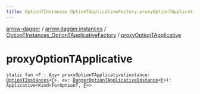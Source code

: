 ```yaml
---
title: OptionTInstances_OptionTApplicativeFactory.proxyOptionTApplicative - arrow-dagger
---
```


[arrow-dagger](../../index.html) / [arrow.dagger.instances](../index.html) / [OptionTInstances_OptionTApplicativeFactory](index.html) / [proxyOptionTApplicative](./proxy-option-t-applicative.html)

# proxyOptionTApplicative

`static fun <F : `[`Any`](https://kotlinlang.org/api/latest/jvm/stdlib/kotlin/-any/index.html)`> proxyOptionTApplicative(instance: `[`OptionTInstances`](../-option-t-instances/index.html)`<`[`F`](proxy-option-t-applicative.html#F)`>, ev: `[`DaggerOptionTApplicativeInstance`](../-dagger-option-t-applicative-instance/index.html)`<`[`F`](proxy-option-t-applicative.html#F)`>): Applicative<Kind<ForOptionT, `[`F`](proxy-option-t-applicative.html#F)`>>`